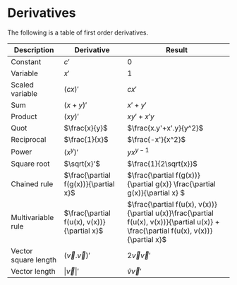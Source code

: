 # Derivatives

The following is a table of first order derivatives.

| Description | Derivative | Result |
| ----------- | ---------- | ------ |
| Constant | $c'$ | $0$ |
| Variable | $x'$  | $1$ |
| Scaled variable | $(cx)'$ | $cx'$ |
| Sum | $(x+y)'$ | $x' + y'$ |
| Product | $(xy)'$ | $xy'+x'y$ |
| Quot | $\frac{x}{y}$ | $\frac{x.y'+x'.y}{y^2}$ |
| Reciprocal | $\frac{1}{x}$ | $\frac{-x'}{x^2}$ |
| Power | $(x^y)'$ | $yx^{y-1}$ |
| Square root | $\sqrt{x}'$ | $\frac{1}{2\sqrt{x}}$ |
| Chained rule | $\frac{\partial f(g(x))}{\partial x}$ | $\frac{\partial f(g(x))}{\partial g(x)} \frac{\partial g(x)}{\partial x} $ |
| Multivariable rule | $\frac{\partial f(u(x), v(x))}{\partial x}$ | $\frac{\partial f(u(x), v(x))}{\partial u(x)}\frac{\partial f(u(x), v(x))}{\partial u(x)} + \frac{\partial f(u(x), v(x))}{\partial x}$ |
| Vector square length | $(\vec{v}.\vec{v})'$ | $2\vec{v}\vec{v}'$ |
| Vector length | $\|\vec{v}\|'$ | $\hat{v}\vec{v}'$ |
